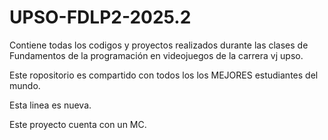 # UPSO-FDLP2-2025.2
Contiene todas los codigos y proyectos realizados durante las clases de Fundamentos de la programación en videojuegos de la carrera vj upso.

Este ropositorio es compartido con todos los los MEJORES estudiantes del mundo.

Esta linea es nueva.

Este proyecto cuenta con un MC.